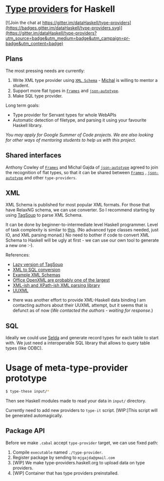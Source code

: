 # [Type providers](https://docs.microsoft.com/en-us/dotnet/fsharp/tutorials/type-providers/) for Haskell

[![Join the chat at https://gitter.im/dataHaskell/type-providers](https://badges.gitter.im/dataHaskell/type-providers.svg)](https://gitter.im/dataHaskell/type-providers?utm_source=badge&utm_medium=badge&utm_campaign=pr-badge&utm_content=badge)

## Plans

The most pressing needs are currently:
1. Write XML type provider using [`XML Schema`](https://www.w3schools.com/xml/xml_schema.asp) -
[Michal](mailto:mjgajda@gmail.com) is willing to mentor a student.
2. Support more flat types in [`Frames`](http://acowley.github.io/Frames/) and [`json-autotype`](https://hackage.haskell.org/package/json-autotype).
3. Make SQL type provider.

Long term goals:
* Type provider for Servant types for whole WebAPIs
* Automatic detection of filetype, and parsing it using your favourite Haskell library.

_You may apply for Google Summer of Code projects._
_We are also looking for other ways of mentoring students to help us with this project._

## Shared interfaces

Anthony Cowley of [`Frames`](http://acowley.github.io/Frames/)  and Michal Gajda of [`json-autotype`](https://hackage.haskell.org/package/json-autotype) agreed to join the recognition of flat types,
so that it can be shared between [`Frames`](http://acowley.github.io/Frames/) , [`json-autotype`]((https://hackage.haskell.org/package/json-autotype)) and other `type-providers`.

## XML

XML Schema is published for most popular XML formats. For those that have RelaxNG schema, we can use converter.
So I recommend starting by using [TagSoup](https://github.com/ndmitchell/tagsoup) to parse XML Schema.

It can be done by beginner-to-intermediate level Haskell programmer.
Level of task complexity is similar to [this](https://github.com/mgajda/json-autotype/blob/master/Data/Aeson/AutoType/CodeGen/HaskellFormat.hs). (No advanced type classes needed, just IO, and XML parsing monad.)
No need to bother if code to convert XML Schema to Haskell will be ugly at first - we can use our own tool to generate a new one :-).

References:
* [Lazy version of TagSoup](https://hackage.haskell.org/package/wraxml)
* [XML to SQL conversion](http://wiki.di.uminho.pt/twiki/pub/Education/Archive/XMLtoSQLConversionToolAFPProject/padl04.pdf)
* [Example XML Schemas](https://github.com/gchq/stroom-content/tree/master/source/core-xml-schemas/stroomContent/XML%20Schemas)
* [Office OpenXML are probably one of the largest](https://en.wikipedia.org/wiki/Office_Open_XML_file_formats)
* [XML-ish and XPath-ish XML parsing library](https://wiki.haskell.org/HXT/Practical)
* [UUXML](http://wiki.di.uminho.pt/twiki/pub/Education/Archive/XMLtoSQLConversionToolAFPProject/padl04.pdf)
- there was another effort to provide XML-Haskell data binding
I am contacting authors about their UUXML attempt, but it seems that is defunct as of now (_We contacted the authors - waiting for response_.)

## SQL

Ideally we could use [Selda](https://hackage.haskell.org/package/selda-0.1.12.1/docs/Database-Selda-Generic.html) and generate record types for each table to start with.
We just need a interoperable SQL library that allows to query table types (like ODBC).

# Usage of meta-type-provider prototype

```sh
$ type-these input/*
```
Then see Haskell modules made to read your data in `input/` directory.

Currently need to add new providers to `type-it` script.
[WIP:]This script will be generated automagically.

## Package API

Before we make `.cabal` accept `type-provider` target, we can use fixed path:
1. Compile `executable` named `./type-provider`.
2. Register package by sending to `mjgajda@gmail.com`
3. [WIP] We make type-providers.haskell.org to upload data on type providers.
4. [WIP] Container that has type providers preinstalled.

